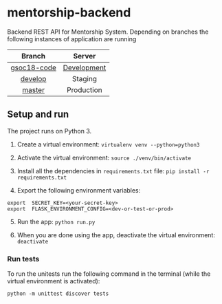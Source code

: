 # mentorship-backend

Backend REST API for Mentorship System. Depending on branches the following instances of application are running

| Branch | Server |
| :---: | :---: |
| [gsoc18-code](https://github.com/systers/mentorship-backend/tree/gsoc18-code) | [Development](http://systers-mentorship-test.zsgdmpswrc.eu-central-1.elasticbeanstalk.com/) |
| [develop](https://github.com/systers/mentorship-backend/tree/develop) | Staging |
| [master](https://github.com/systers/mentorship-backend/tree/master) | Production |

## Setup and run

The project runs on Python 3. 

1. Create a virtual environment:
`virtualenv venv --python=python3`

2. Activate the virtual environment:
`source ./venv/bin/activate`

3. Install all the dependencies in `requirements.txt` file:
`pip install -r requirements.txt`

4. Export the following environment variables:

```
export  SECRET_KEY=<your-secret-key>
export  FLASK_ENVIRONMENT_CONFIG=<dev-or-test-or-prod>
```

5. Run the app:
`python run.py`

6. When you are done using the app, deactivate the virtual environment:
`deactivate`

### Run tests

To run the unitests run the following command in the terminal (while the virtual environment is activated):

`python -m unittest discover tests`
